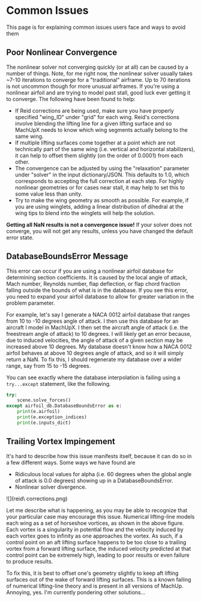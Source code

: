 # Common Issues
This page is for explaining common issues users face and ways to avoid them

## Poor Nonlinear Convergence
The nonlinear solver not converging quickly (or at all) can be caused by a number of things. Note, for me right now, the nonlinear solver usually takes ~7-10 iterations to converge for a "traditional" airframe. Up to 70 iterations is not uncommon though for more unusual airframes. If you're using a nonlinear airfoil and are trying to model past stall, good luck ever getting it to converge. The following have been found to help:

* If Reid corrections are being used, make sure you have properly specified "wing_ID" under "grid" for each wing. Reid's corrections involve blending the lifting line for a given lifting surface and so MachUpX needs to know which wing segments actually belong to the same wing.
* If multiple lifting surfaces come together at a point which are not technically part of the same wing (i.e. vertical and horizontal stabilizers), it can help to offset them slightly (on the order of 0.0001) from each other.
* The convergence can be adjusted by using the "relaxation" parameter under "solver" in the input dictionary/JSON. This defaults to 1.0, which corresponds to accepting the full correction at each step. For highly nonlinear geometries or for cases near stall, it may help to set this to some value less than unity.
* Try to make the wing geometry as smooth as possible. For example, if you are using winglets, adding a linear distribution of dihedral at the wing tips to blend into the winglets will help the solution.

**Getting all NaN results is not a convergence issue!** If your solver does not converge, you will not get any results, unless you have changed the default error state.

## DatabaseBoundsError Message
This error can occur if you are using a nonlinear airfoil database for determining section coefficients. It is caused by the local angle of attack, Mach number, Reynolds number, flap deflection, or flap chord fraction falling outside the bounds of what is in the database. If you see this error, you need to expand your airfoil database to allow for greater variation in the problem parameter.

For example, let's say I generate a NACA 0012 airfoil database that ranges from 10 to -10 degrees angle of attack. I then use this database for an aircraft I model in MachUpX. I then set the aircraft angle of attack (i.e. the freestream angle of attack) to 10 degrees. I will likely get an error because, due to induced velocities, the angle of attack of a given section may be increased above 10 degrees. My database doesn't know how a NACA 0012 airfoil behaves at above 10 degrees angle of attack, and so it will simply return a NaN. To fix this, I should regenerate my database over a wider range, say from 15 to -15 degrees.

You can see exactly where the database interpolation is failing using a ```try...except``` statement, like the following.

```python
try:
    scene.solve_forces()
except airfoil_db.DatabaseBoundsError as e:
    print(e.airfoil)
    print(e.exception_indices)
    print(e.inputs_dict)
```

## Trailing Vortex Impingement
It's hard to describe how this issue manifests itself, because it can do so in a few different ways. Some ways we have found are

* Ridiculous local values for alpha (i.e. 60 degrees when the global angle of attack is 0.0 degrees) showing up in a DatabaseBoundsError.
* Nonlinear solver divergence.

![](reid\ corrections.png)

Let me describe what is happening, as you may be able to recognize that your particular case may encourage this issue. Numerical lifting-line models each wing as a set of horseshoe vortices, as shown in the above figure. Each vortex is a singularity in potential flow and the velocity induced by each vortex goes to infinity as one approaches the vortex. As such, if a control point on an aft lifting surface happens to be too close to a trailing vortex from a forward lifting surface, the induced velocity predicted at that control point can be extremely high, leading to poor results or even failure to produce results.

To fix this, it is best to offset one's geometry slightly to keep aft lifting surfaces out of the wake of forward lifting surfaces. This is a known failing of numerical lifting-line theory and is present in all versions of MachUp. Annoying, yes. I'm currently pondering other solutions...